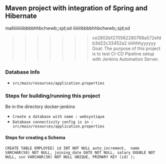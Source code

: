 ## Maven project with integration of Spring and Hibernate 
malliiiiiiiiibbbbhhbchwwb;;sjd;sd
iiiiiiiibbbbhhbchwwb;;sjd;sd
>>>>>>> ce2802bf270562280768a572efdb3d22c33452a2
iiiiihhhyyyyyy
Goal: The purpose of this project is to test CI-CD Pipeline setup with Jenkins Automation Server.

### Database Info 
- `src/main/resources/application.properties` 

### Steps for building/running this project

Be in the directory docker-jenkins
- `Create a database with name : websystique`
- `Database connectivity config is in : src/main/resources/application.properties`

#### Steps for creating a Schema

`CREATE TABLE EMPLOYEE(
    id INT NOT NULL auto_increment, 
    name VARCHAR(50) NOT NULL,
    joining_date DATE NOT NULL,
    salary DOUBLE NOT NULL,
    ssn VARCHAR(30) NOT NULL UNIQUE,
    PRIMARY KEY (id)
);`
